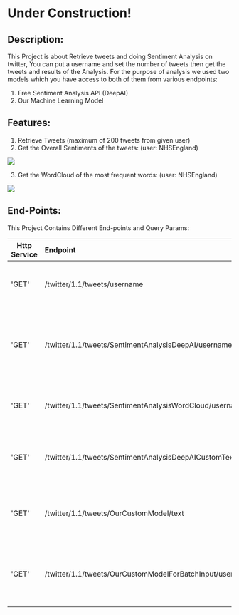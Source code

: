 # Under Construction!

## Description:
This Project is about Retrieve tweets and doing Sentiment Analysis on twitter, You can put a username and set the number of tweets then get the tweets and results of the Analysis.
For the purpose of analysis we used two models which you have access to both of them from various endpoints:

1. Free Sentiment Analysis API (DeepAI)
2. Our Machine Learning Model

## Features:
1. Retrieve Tweets (maximum of 200 tweets from given user)
2. Get the Overall Sentiments of the tweets: (user: NHSEngland)

  ![](https://github.com/vahidkianfar/Twitter-Sentiment-Analysis/blob/master/Twitter-Sentiment-API/image/NHSEngland-SentimentAnalysis.png)

3. Get the WordCloud of the most frequent words: (user: NHSEngland)

  ![](https://github.com/vahidkianfar/Twitter-Sentiment-Analysis/blob/master/Twitter-Sentiment-API/image/NHSEngland-WordCloud.png)


## End-Points:

This Project Contains Different End-points and Query Params:

| Http Service |                         Endpoint                           |                              Outcome                                |
| ------ | :----------------------------------------------------------| :-------------------------------------------------------------------|
| 'GET'  | /twitter/1.1/tweets/username                               |  Returns the requested number of tweets                             |
| 'GET'  | /twitter/1.1/tweets/SentimentAnalysisDeepAI/username       |  Returns the Overall Sentiment Analysis of tweets from DeepAI model |
| 'GET'  | /twitter/1.1/tweets/SentimentAnalysisWordCloud/username    |  Returns the WordCloud of the tweets                                |
| 'GET'  | /twitter/1.1/tweets/SentimentAnalysisDeepAICustomText/text |  Check the Sentiment of given Text from DeepAI model                |
| 'GET'  | /twitter/1.1/tweets/OurCustomModel/text                    |  Check the Sentiment of given text from Our ML Model                | 
| 'GET'  | /twitter/1.1/tweets/OurCustomModelForBatchInput/username   |  Returns the Overall Sentiment Analysis of tweets from our ML model |



